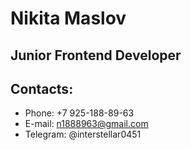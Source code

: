 # Nikita Maslov
## Junior Frontend Developer

## Contacts:
* Phone: +7 925-188-89-63
* E-mail: n1888963@gmail.com
* Telegram: @interstellar0451